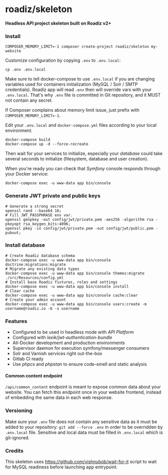 # roadiz/skeleton
**Headless API project skeleton built on Roadiz v2+**

### Install

```shell
COMPOSER_MEMORY_LIMIT=-1 composer create-project roadiz/skeleton my-website
```

Customize configuration by copying `.env` to `.env.local`:

```shell
cp .env .env.local
```

Make sure to tell docker-compose to use `.env.local` if you are changing variables used for
containers initialization (MySQL / Solr / SMTP credentials). Roadiz app will read `.env` then will override vars with your `.env.local`. 
That's why `.env` file is committed in Git repository, and it MUST not contain any secret.

If Composer complains about memory limit issue, just prefix with `COMPOSER_MEMORY_LIMIT=-1`.

Edit your `.env.local` and `docker-compose.yml` files according to your local environment.

```shell
docker-compose build
docker-compose up -d --force-recreate
```

Then wait for your services to initialize, especially your *database* could take several seconds
to initialize (filesystem, database and user creation).

When you're ready you can check that *Symfony* console responds through your Docker service:

```shell
docker-compose exec -u www-data app bin/console
```

### Generate JWT private and public keys

```shell script
# Generate a strong secret
openssl rand --base64 16; 
# Fill JWT_PASSPHRASE env var.
openssl genpkey -out config/jwt/private.pem -aes256 -algorithm rsa -pkeyopt rsa_keygen_bits:4096;
openssl pkey -in config/jwt/private.pem -out config/jwt/public.pem -pubout;
```

### Install database

```shell
# Create Roadiz database schema
docker-compose exec -u www-data app bin/console doctrine:migrations:migrate
# Migrate any existing data types
docker-compose exec -u www-data app bin/console themes:migrate ./src/Resources/config.yml
# Install base Roadiz fixtures, roles and settings
docker-compose exec -u www-data app bin/console install
# Clear cache
docker-compose exec -u www-data app bin/console cache:clear
# Create your admin account
docker-compose exec -u www-data app bin/console users:create -m username@roadiz.io -b -s username
```

### Features

- Configured to be used in headless mode with *API Platform*
- Configured with *lexik/jwt-authentication-bundle*
- All-Docker development and production environments
- Supervisor daemon for execution symfony/messenger consumers
- Solr and Varnish services right out-the-box
- Gitlab CI ready
- Use *phpcs* and *phpstan* to ensure code-smell and static analysis

#### Common content endpoint

`/api/common_content` endpoint is meant to expose common data about your website.
You can fetch this endpoint once in your website frontend, instead of embedding the same data in each web response.

### Versioning

Make sure your `.env` file does not contain any sensitive data as it must be added to your repository: `git add --force .env`
in order to be overridden by `.env.local` file.
Sensitive and local data must be filled in `.env.local` which is git-ignored. 

### Credits

This skeleton uses https://github.com/vishnubob/wait-for-it script to wait for MySQL readiness before launching app entrypoint.
